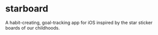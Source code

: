 # starboard
A habit-creating, goal-tracking app for iOS inspired by the star sticker boards of our childhoods.
